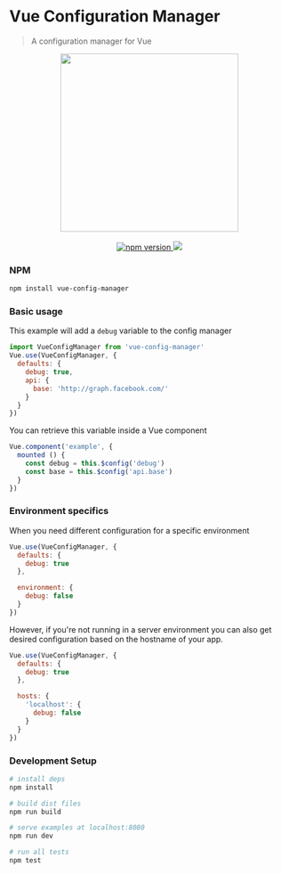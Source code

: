 # Vue Configuration Manager
> A configuration manager for Vue

<p align="center">
  <img src="http://i.imgur.com/o2edPcD.png" width="320" />
  <br><br>
  <a href="https://www.npmjs.com/package/vue-config-manager">
    <img src="https://img.shields.io/npm/v/vue-config-manager.svg" alt="npm version">
  </a>
  <a href="https://www.npmjs.com/package/vue-config-manager">
    <img src="https://img.shields.io/npm/dt/vue-config-manager.svg">
  </a>
</p>

### NPM
``` bash
npm install vue-config-manager
```

### Basic usage

This example will add a `debug` variable to the config manager

``` javascript
import VueConfigManager from 'vue-config-manager'
Vue.use(VueConfigManager, {
  defaults: {
    debug: true,
    api: {
      base: 'http://graph.facebook.com/'
    }
  }
})
```

You can retrieve this variable inside a Vue component

``` javascript
Vue.component('example', {
  mounted () {
    const debug = this.$config('debug')
    const base = this.$config('api.base')
  }
})
```

### Environment specifics

When you need different configuration for a specific environment

``` javascript
Vue.use(VueConfigManager, {
  defaults: {
    debug: true
  },

  environment: {
    debug: false
  }
})
```

However, if you're not running in a server environment you can also get desired configuration based on the hostname of your app.

``` javascript
Vue.use(VueConfigManager, {
  defaults: {
    debug: true
  },

  hosts: {
    'localhost': {
      debug: false
    }
  }
})
```

### Development Setup

``` bash
# install deps
npm install

# build dist files
npm run build

# serve examples at localhost:8080
npm run dev

# run all tests
npm test
```
